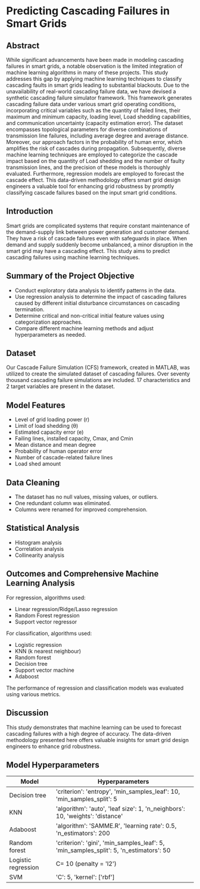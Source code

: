 # Predicting Cascading Failures in Smart Grids

## Abstract
While significant advancements have been made in modeling cascading failures in smart grids, a notable observation is the limited integration of machine learning algorithms in many of these projects. This study addresses this gap by applying machine learning techniques to classify cascading faults in smart grids leading to substantial blackouts. Due to the unavailability of real-world cascading failure data, we have devised a synthetic cascading failure simulator framework. This framework generates cascading failure data under various smart grid operating conditions, incorporating critical variables such as the quantity of failed lines, their maximum and minimum capacity, loading level, Load shedding capabilities, and communication uncertainty (capacity estimation error). The dataset encompasses topological parameters for diverse combinations of transmission line failures, including average degree and average distance. Moreover, our approach factors in the probability of human error, which amplifies the risk of cascades during propagation. Subsequently, diverse machine learning techniques are employed to categorize the cascade impact based on the quantity of Load shedding and the number of faulty transmission lines, and the precision of these models is thoroughly evaluated. Furthermore, regression models are employed to forecast the cascade effect. This data-driven methodology offers smart grid design engineers a valuable tool for enhancing grid robustness by promptly classifying cascade failures based on the input smart grid conditions.

## Introduction
Smart grids are complicated systems that require constant maintenance of the demand-supply link between power generation and customer demand. They have a risk of cascade failures even with safeguards in place. When demand and supply suddenly become unbalanced, a minor disruption in the smart grid may have a cascading effect. This study aims to predict cascading failures using machine learning techniques.

## Summary of the Project Objective
- Conduct exploratory data analysis to identify patterns in the data.
- Use regression analysis to determine the impact of cascading failures caused by different initial disturbance circumstances on cascading termination.
- Determine critical and non-critical initial feature values using categorization approaches.
- Compare different machine learning methods and adjust hyperparameters as needed.

## Dataset
Our Cascade Failure Simulation (CFS) framework, created in MATLAB, was utilized to create the simulated dataset of cascading failures. Over seventy thousand cascading failure simulations are included. 17 characteristics and 2 target variables are present in the dataset.

## Model Features
- Level of grid loading power (r)
- Limit of load shedding (θ)
- Estimated capacity error (e)
- Failing lines, installed capacity, Cmax, and Cmin
- Mean distance and mean degree
- Probability of human operator error
- Number of cascade-related failure lines
- Load shed amount

## Data Cleaning
- The dataset has no null values, missing values, or outliers.
- One redundant column was eliminated.
- Columns were renamed for improved comprehension.

## Statistical Analysis
- Histogram analysis
- Correlation analysis
- Collinearity analysis

## Outcomes and Comprehensive Machine Learning Analysis
For regression, algorithms used:
- Linear regression/Ridge/Lasso regression
- Random Forest regression
- Support vector regressor

For classification, algorithms used:
- Logistic regression
- KNN (k nearest neighbour)
- Random forest
- Decision tree
- Support vector machine
- Adaboost

The performance of regression and classification models was evaluated using various metrics.

## Discussion
This study demonstrates that machine learning can be used to forecast cascading failures with a high degree of accuracy. The data-driven methodology presented here offers valuable insights for smart grid design engineers to enhance grid robustness.

## Model Hyperparameters
| Model           | Hyperparameters                                                |
|-----------------|----------------------------------------------------------------|
| Decision tree   | 'criterion': 'entropy', 'min_samples_leaf': 10, 'min_samples_split': 5 |
| KNN             | 'algorithm': 'auto', 'leaf size': 1, 'n_neighbors': 10, 'weights': 'distance' |
| Adaboost        | 'algorithm': 'SAMME.R', 'learning rate': 0.5, 'n_estimators': 200 |
| Random forest   | 'criterion': 'gini', 'min_samples_leaf': 5, 'min_samples_split': 5, 'n_estimators': 50 |
| Logistic regression | C= 10 (penalty = 'l2')                                         |
| SVM             | 'C': 5, 'kernel': ['rbf']                                      |
